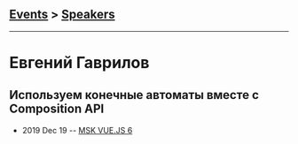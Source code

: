 ## [Events](../README.md) > [Speakers](../speakers.md)
---

# Евгений Гаврилов

## Используем конечные автоматы вместе с Composition API
- 2019 Dec 19 -- [MSK VUE.JS 6](https://youtu.be/ussNb7tM7Mg)    
